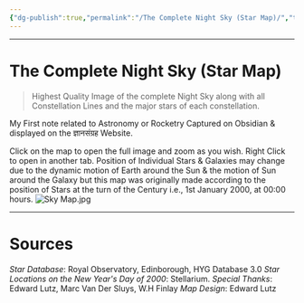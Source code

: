 ```yaml
---
{"dg-publish":true,"permalink":"/The Complete Night Sky (Star Map)/","tags":["Astronomy","Physics"]}
---
```



---
# The Complete Night Sky (Star Map)
> Highest Quality Image of the complete Night Sky along with all Constellation Lines and the major stars of each constellation.

My First note related to Astronomy or Rocketry Captured on Obsidian & displayed on the ज्ञानसंग्रह Website.

Click on the map to open the full image and zoom as you wish. Right Click to open in another tab.
Position of Individual Stars & Galaxies may change due to the dynamic motion of Earth around the Sun & the motion of Sun around the Galaxy but this map was originally made according to the position of Stars at the turn of the Century i.e., 1st January 2000, at 00:00 hours.
![Sky Map.jpg](/img/user/Vaulted%20Images/Sky%20Map.jpg)


---
# Sources
*Star Database*: Royal Observatory, Edinborough, HYG Database 3.0
*Star Locations on the New Year's Day of 2000*: Stellarium.
*Special Thanks*: Edward Lutz, Marc Van Der Sluys, W.H Finlay
*Map Design*: Edward Lutz